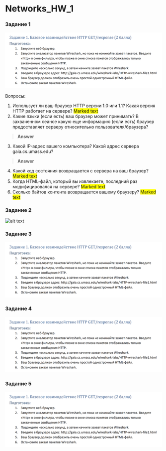 # Networks_HW_1

### Задание 1
![alt text](screenshots/task1.png)

Вопросы:
1. Использует ли ваш браузер HTTP версии 1.0 или 1.1? Какая версия HTTP работает на
сервере? <span style="background-color: #FFFF00">Marked text</span>
2. Какие языки (если есть) ваш браузер может принимать? В захваченном сеансе какую еще
информацию (если есть) браузер предоставляет серверу относительно
пользователя/браузера?
> **Answer**
3. Какой IP-адрес вашего компьютера? Какой адрес сервера gaia.cs.umass.edu? 
> **Answer**
4. Какой код состояния возвращается с сервера на ваш браузер? <span style="background-color: #FFFF00">Marked text</span>
5. Когда HTML-файл, который вы извлекаете, последний раз модифицировался на сервере? <span style="background-color: #FFFF00">Marked text</span>
6. Сколько байтов контента возвращается вашему браузеру? <span style="background-color: #FFFF00">Marked text</span>

### Задание 2
![alt text](screenshots/taks2.png)


### Задание 3
![alt text](screenshots/task3.png)


### Задание 4
![alt text](screenshots/task4.png)


### Задание 5
![alt text](screenshots/task5.png)


